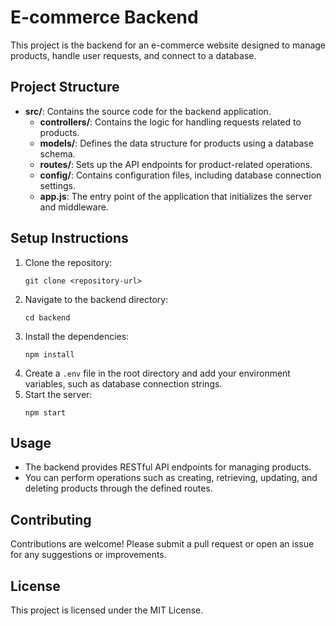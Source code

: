 # E-commerce Backend
This project is the backend for an e-commerce website designed to manage products, handle user requests, and connect to a database. 

## Project Structure
- **src/**: Contains the source code for the backend application.
  - **controllers/**: Contains the logic for handling requests related to products.
  - **models/**: Defines the data structure for products using a database schema.
  - **routes/**: Sets up the API endpoints for product-related operations.
  - **config/**: Contains configuration files, including database connection settings.
  - **app.js**: The entry point of the application that initializes the server and middleware.

## Setup Instructions
1. Clone the repository:
   ```
   git clone <repository-url>
   ```
2. Navigate to the backend directory:
   ```
   cd backend
   ```
3. Install the dependencies:
   ```
   npm install
   ```
4. Create a `.env` file in the root directory and add your environment variables, such as database connection strings.
5. Start the server:
   ```
   npm start
   ```

## Usage
- The backend provides RESTful API endpoints for managing products.
- You can perform operations such as creating, retrieving, updating, and deleting products through the defined routes.

## Contributing
Contributions are welcome! Please submit a pull request or open an issue for any suggestions or improvements.

## License
This project is licensed under the MIT License.